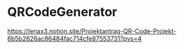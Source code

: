 # QRCodeGenerator
https://lenax3.notion.site/Projektantrag-QR-Code-Projekt-6b5b2626ac86484fac714cfe87553731?pvs=4
